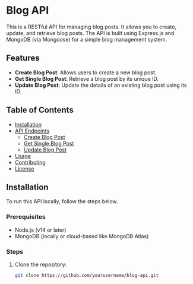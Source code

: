# Blog API

This is a RESTful API for managing blog posts. It allows you to create, update, and retrieve blog posts. The API is built using Express.js and MongoDB (via Mongoose) for a simple blog management system.

## Features

- **Create Blog Post**: Allows users to create a new blog post.
- **Get Single Blog Post**: Retrieve a blog post by its unique ID.
- **Update Blog Post**: Update the details of an existing blog post using its ID.

## Table of Contents

- [Installation](#installation)
- [API Endpoints](#api-endpoints)
  - [Create Blog Post](#create-blog-post)
  - [Get Single Blog Post](#get-single-blog-post)
  - [Update Blog Post](#update-blog-post)
- [Usage](#usage)
- [Contributing](#contributing)
- [License](#license)

## Installation

To run this API locally, follow the steps below.

### Prerequisites

- Node.js (v14 or later)
- MongoDB (locally or cloud-based like MongoDB Atlas)

### Steps

1. Clone the repository:

   ```bash
   git clone https://github.com/yourusername/blog-api.git
